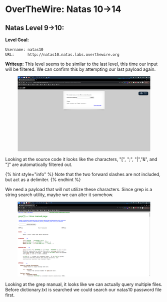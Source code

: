 # OverTheWire: Natas 10->14

## Natas Level 9->10:

**Level Goal:**

```
Username: natas10
URL:      http://natas10.natas.labs.overthewire.org
```

**Writeup:** This level seems to be similar to the last level, this time our input will be filtered. We can confirm this by attempting our last payload again.

<figure><img src=".gitbook/assets/Screenshot_2023-06-10_13_09_38.png" alt=""><figcaption></figcaption></figure>

Looking at the source code it looks like the characters, "\[", ";", "|","&", and "]" are automatically filtered out.&#x20;

{% hint style="info" %}
Note that the two forward slashes are not included, but act as a delimiter.
{% endhint %}

We need a payload that will not utilize these characters. Since grep is a string search utility, maybe we can alter it somehow.&#x20;

<figure><img src=".gitbook/assets/Screenshot_2023-06-10_13_14_53.png" alt=""><figcaption></figcaption></figure>

Looking at the grep manual, it looks like we can actually query multiple files. Before dictionary.txt is searched we could search our natas10 password file first.
